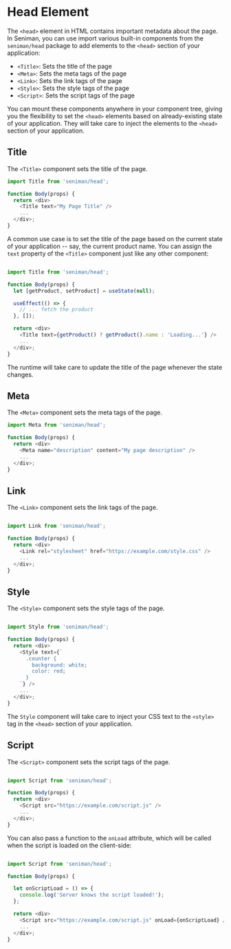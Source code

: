 # Head Element

The `<head>` element in HTML contains important metadata about the page. In Seniman, you can use import various built-in components from the `seniman/head` package to add elements to the `<head>` section of your application:

- `<Title>`: Sets the title of the page
- `<Meta>`: Sets the meta tags of the page
- `<Link>`: Sets the link tags of the page
- `<Style>`: Sets the style tags of the page
- `<Script>`: Sets the script tags of the page

You can mount these components anywhere in your component tree, giving you the flexibility to set the `<head>` elements based on already-existing state of your application. They will take care to inject the elements to the `<head>` section of your application.

## Title

The `<Title>` component sets the title of the page.

```js
import Title from 'seniman/head';

function Body(props) {
  return <div>
    <Title text="My Page Title" />
    ...
  </div>;
}
```

A common use case is to set the title of the page based on the current state of your application -- say, the current product name. You can assign the `text` property of the `<Title>` component just like any other component:

```js

import Title from 'seniman/head';

function Body(props) {
  let [getProduct, setProduct] = useState(null);

  useEffect(() => {
    // ... fetch the product
  }, []);

  return <div>
    <Title text={getProduct() ? getProduct().name : 'Loading...'} />
    ...
  </div>;
}
```

The runtime will take care to update the title of the page whenever the state changes.

## Meta

The `<Meta>` component sets the meta tags of the page.

```js
import Meta from 'seniman/head';

function Body(props) {
  return <div>
    <Meta name="description" content="My page description" />
    ...
  </div>;
}
```

## Link

The `<Link>` component sets the link tags of the page.

```js

import Link from 'seniman/head';

function Body(props) {
  return <div>
    <Link rel="stylesheet" href="https://example.com/style.css" />
    ...
  </div>;
}
```

## Style

The `<Style>` component sets the style tags of the page.

```js

import Style from 'seniman/head';

function Body(props) {
  return <div>
    <Style text={`
      .counter {
        background: white;
        color: red;
      }
    `} />
    ...
  </div>;
}
```

The `Style` component will take care to inject your CSS text to the `<style>` tag in the `<head>` section of your application.

## Script

The `<Script>` component sets the script tags of the page. 

```js

import Script from 'seniman/head';

function Body(props) {
  return <div>
    <Script src="https://example.com/script.js" />
    ...
  </div>;
}
```

You can also pass a function to the `onLoad` attribute, which will be called when the script is loaded on the client-side:

```js

import Script from 'seniman/head';

function Body(props) {

  let onScriptLoad = () => {
    console.log('Server knows the script loaded!');
  };

  return <div>
    <Script src="https://example.com/script.js" onLoad={onScriptLoad} />
    ...
  </div>;
}
```
